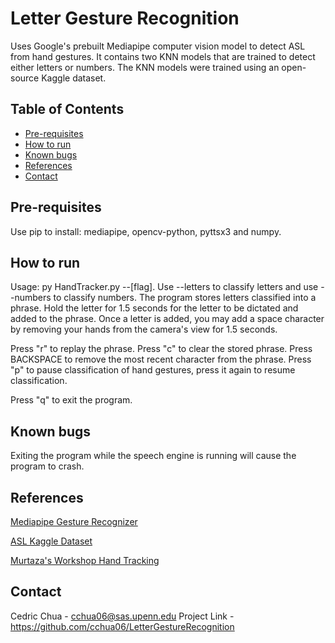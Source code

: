 # Letter Gesture Recognition

Uses Google's prebuilt Mediapipe computer vision model to detect ASL from hand gestures. It contains two KNN models that are trained to detect either letters or numbers. The KNN models were trained using an open-source Kaggle dataset.

## Table of Contents

- [Pre-requisites](#pre-requisites)
- [How to run](#how-to-run)
- [Known bugs](#known-bugs)
- [References](#references)
- [Contact](#contact)

## Pre-requisites

Use pip to install: mediapipe, opencv-python, pyttsx3 and numpy.

## How to run

Usage: py HandTracker.py --[flag]. Use --letters to classify letters and use --numbers to classify numbers. The program stores letters classified into a phrase. Hold the letter for 1.5 seconds for the letter to be dictated and added to the phrase. Once a letter is added, you may add a space character by removing your hands from the camera's view for 1.5 seconds.

Press "r" to replay the phrase. Press "c" to clear the stored phrase. Press BACKSPACE to remove the most recent character from the phrase. Press "p" to pause classification of hand gestures, press it again to resume classification.

Press "q" to exit the program.

## Known bugs

Exiting the program while the speech engine is running will cause the program to crash.

## References

[Mediapipe Gesture Recognizer](https://ai.google.dev/edge/mediapipe/solutions/vision/gesture_recognizer/python)

[ASL Kaggle Dataset](https://www.kaggle.com/datasets/ayuraj/asl-dataset/data)

[Murtaza's Workshop Hand Tracking](https://www.youtube.com/watch?v=NZde8Xt78Iw&ab_channel=Murtaza%27sWorkshop-RoboticsandAI)

## Contact

Cedric Chua - cchua06@sas.upenn.edu
Project Link - https://github.com/cchua06/LetterGestureRecognition